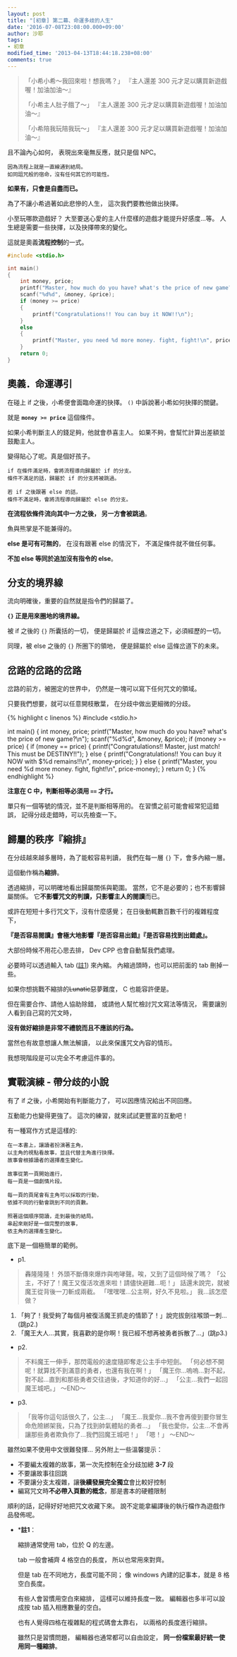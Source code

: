 ```yaml
---
layout: post
title: "[初章] 第二幕、命運多歧的人生"
date: '2016-07-08T23:08:00.000+09:00'
author: 沙耶
tags:
- 初章
modified_time: '2013-04-13T18:44:18.238+08:00'
comments: true
---
```


> 「小希小希～我回來啦！想我嗎？」
> 『主人還差 300 元才足以購買新遊戲喔！加油加油～』
> 
> 「小希主人肚子餓了～」
> 『主人還差 300 元才足以購買新遊戲喔！加油加油～』
> 
> 「小希陪我玩陪我玩～」
> 『主人還差 300 元才足以購買新遊戲喔！加油加油～』

且不論內心如何，
表現出來毫無反應，就只是個 NPC。

	因為流程上就是一直線通到結局。
	如同詛咒般的宿命，沒有任何其它的可能性。

**如果有，只會是自盡而已。**

為了不讓小希過著如此悲慘的人生，
這次我們要教他做出抉擇。

小至玩哪款遊戲好？
大至要送心愛的主人什麼樣的遊戲才能提升好感度…等。
人生總是需要一些抉擇，以及抉擇帶來的變化。

這就是奧義**流程控制**的一式。

```c
#include <stdio.h>

int main()
{
	int money, price;
	printf("Master, how much do you have? what's the price of new game?\n");
	scanf("%d%d", &money, &price);
	if (money >= price)
	{
		printf("Congratulations!! You can buy it NOW!!\n");
	}
	else
	{
		printf("Master, you need %d more money. fight, fight!\n", price-money);
	}
	return 0;
}
```

## 奧義．命運導引

在碰上 if 之後，小希便會面臨命運的抉擇。
`()` 中訴說著小希如何抉擇的關鍵。

就是 **`money >= price`** 這個條件。

如果小希判斷主人的錢足夠，他就會恭喜主人。
如果不夠，會幫忙計算出差額並鼓勵主人。

變得貼心了呢。真是個好孩子。

	if 在條件滿足時，會將流程導向歸屬於 if 的分支。
	條件不滿足的話，歸屬於 if 的分支將被跳過。
	
	若 if 之後跟著 else 的話，
	條件不滿足時，會將流程導向歸屬於 else 的分支。
	
**在流程依條件流向其中一方之後，
另一方會被跳過**。

魚與熊掌是不能兼得的。

**else 是可有可無的**，
在沒有跟著 else 的情況下，
不滿足條件就不做任何事。

**不加 else 等同於追加沒有指令的 else**。

## 分支的境界線

流向明確後，重要的自然就是指令們的歸屬了。

**`{}` 正是用來圈地的境界線。**

被 if 之後的 `{}` 所囊括的一切，
便是歸屬於 if 這條岔道之下，必須經歷的一切。

同理，被 else 之後的 `{}` 所圈下的領地，
便是歸屬於 else 這條岔道下的未來。

## 岔路的岔路的岔路

岔路的前方，被圈定的世界中，
仍然是一塊可以寫下任何咒文的領域。

只要我們想要，就可以任意開枝散葉，
在分歧中做出更細微的分歧。

{% highlight c linenos %}
#include <stdio.h>

int main()
{
	int money, price;
	printf("Master, how much do you have? what's the price of new game?\n");
	scanf("%d%d", &money, &price);
	if (money >= price)
	{
		if (money == price)
		{
			printf("Congratulations!! Master, just match! This must be DESTINY!!");
		}
		else
		{
			printf("Congratulations!! You can buy it NOW with $%d remains!!\n", money-price);
		}
	}
	else
	{
		printf("Master, you need %d more money. fight, fight!\n", price-money);
	}
	return 0;
}
{% endhighlight %}

**注意在 C 中，判斷相等必須用 `==` 才行。**

單只有一個等號的情況，並不是判斷相等用的。
在習慣之前可能會經常犯這錯誤，
記得分歧走錯時，可以先檢查一下。

## 歸屬的秩序『縮排』

在分歧越來越多層時，為了能較容易判讀，
我們在每一層 `{}` 下，會多內縮一層。

這個動作稱為**縮排**。

透過縮排，可以明確地看出歸屬關係與範圍。
當然，它不是必要的；也不影響歸屬關係。
它**不影響咒文的判讀，只影響主人的閱讀**而已。

或許在短短十多行咒文下，沒有什麼感覺；
在日後動輒數百數千行的複雜程度下，

**『是否容易閱讀』會極大地影響『是否容易出錯』『是否容易找到出錯處』。**

大部份時候不用花心思去排，
Dev CPP 也會自動幫我們處理。

必要時可以透過輸入 tab ([註1](#c1)) 來內縮。
內縮過頭時，也可以把前面的 tab 刪掉一些。

如果你想挑戰不縮排的~~Lunatic~~惡夢難度，
C 也能容許便是。

但在需要合作、請他人協助除錯，
或請他人幫忙檢討咒文寫法等情況，
需要讓別人看到自己寫的咒文時，

**沒有做好縮排是非常不禮貌而且不應該的行為。**

當然也有故意想讓人無法解讀，
以此來保護咒文內容的情形。

我想現階段是可以完全不考慮這件事的。

## 實戰演練 - 帶分歧的小說

有了 if 之後，小希開始有判斷能力了，
可以因應情況給出不同回應。

互動能力也變得更強了。
這次的練習，就來試試更豐富的互動吧！

有一種寫作方式是這樣的:

	在一本書上，讓讀者扮演著主角，
	以主角的視點看故事，並且代替主角進行抉擇。
	故事會根據讀者的選擇產生變化。

	故事從第一頁開始進行，
	每一頁是一個劇情片段。

	每一頁的頁尾會有主角可以採取的行動，
	依據不同的行動會跳到不同的頁數。

	照著這個順序閱讀，走到最後的結局。
	串起來剛好是一個完整的故事，
	依主角的選擇產生變化。

底下是一個極簡單的範例。

- p1.

> 轟隆隆隆！
外頭不斷傳來爆炸與咆哮聲。唉，又到了這個時候了嗎？
「公主，不好了！魔王又復活攻進來啦！請儘快避難…呃！」
話還未說完，就被魔王從背後一刀斬成兩截。
「嘿嘿嘿…公主啊，好久不見啦。」
我…該怎麼做？
1. 「夠了！我受夠了每個月被復活魔王抓走的情節了！」說完拔劍往喉頭一刺… (跳p2.)
2. 「魔王大人…其實，我喜歡的是你啊！我已經不想再被勇者拆散了…」(跳p3.)

- p2.

> 不料魔王一伸手，那閃電般的速度隨即奪走公主手中短劍。
「何必想不開呢！就算找不到滿意的勇者，也還有我在啊！」
「魔王你…嗚嗚…對不起，對不起…直到和那些勇者交往過後，才知道你的好…」
「公主…我們一起回魔王城吧。」
～END～

- p3.

> 「我等你這句話很久了，公主…」
「魔王…我愛你…我不會再傻到要你冒生命危險綁架我，只為了找到帥氣體貼的勇者…」
「我也愛你，公主…不會再讓那些勇者欺負你了…我們回魔王城吧！」
「嗯！」
～END～

雖然如果不使用中文很難發揮…
另外附上一些溫馨提示：

- 不要編太複雜的故事，第一次先控制在全分歧加總 **3-7** 段
- 不要讓故事往回跳
- 不要讓分支太複雜，讓**後續發展完全獨立**會比較好控制
- 編寫咒文時**不必帶入頁數的概念**，那是書本的硬體限制

順利的話，記得好好地把咒文收藏下來。
說不定能拿編譯後的執行檔作為遊戲作品發佈呢。

- *<a name="c1"></a>**註1**：

	縮排通常使用 tab，位於 Q 的左邊。

	tab 一般會補齊 4 格空白的長度，
	所以也常用來對齊。

	但是 tab 在不同地方，長度可能不同；
	像 windows 內建的記事本，就是 8 格空白長度。

	有些人會習慣用空白來縮排，
	這樣可以維持長度一致。
	編輯器也多半可以設成按 tab 插入相應數量的空白。

	也有人覺得四格在複雜點的程式碼會太靠右，
	以兩格的長度進行縮排。

	雖然只是習慣問題，
	編輯器也通常都可以自由設定，
	**同一份檔案最好統一使用同一種縮排**。
